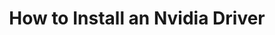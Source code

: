 ---
lang: fr
layout: doc
redirect_from:
- /fr/doc/install-nvidia-driver/
- /fr/doc/InstallNvidiaDriver/
- /fr/wiki/InstallNvidiaDriver/
redirect_to: https://github.com/Qubes-Community/Contents/blob/master/docs/configuration/install-nvidia-driver.md
ref: 96
title: How to Install an Nvidia Driver
---